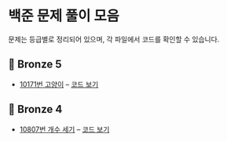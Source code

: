 # 백준 문제 풀이 모음

문제는 등급별로 정리되어 있으며, 각 파일에서 코드를 확인할 수 있습니다.

## 🥉 Bronze 5
- [10171번 고양이](https://www.acmicpc.net/problem/10171) – [코드 보기](main/Bronze5/10171_고양이.py)

## 🥉 Bronze 4
- [10807번 개수 세기](https://www.acmicpc.net/problem/10807) – [코드 보기](./Bronze4/10807_개수세기.py)
